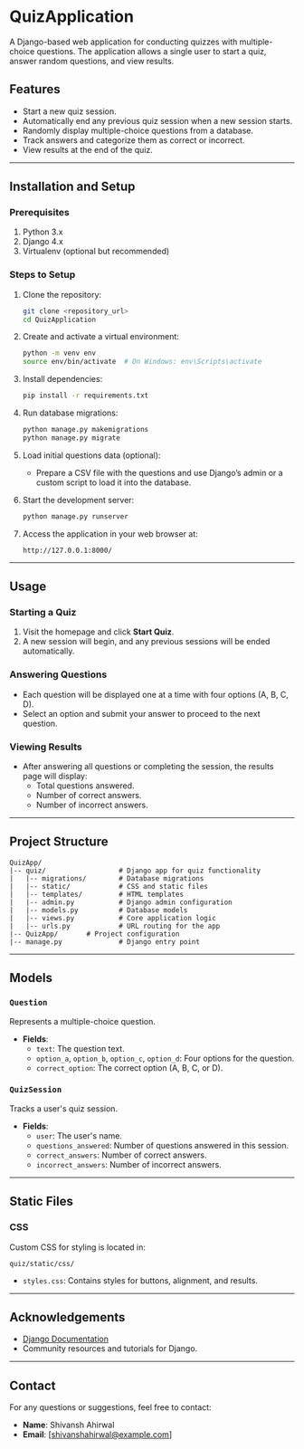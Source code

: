 # QuizApplication

A Django-based web application for conducting quizzes with multiple-choice questions. The application allows a single user to start a quiz, answer random questions, and view results.

## Features

- Start a new quiz session.
- Automatically end any previous quiz session when a new session starts.
- Randomly display multiple-choice questions from a database.
- Track answers and categorize them as correct or incorrect.
- View results at the end of the quiz.

---

## Installation and Setup

### Prerequisites

1. Python 3.x
2. Django 4.x
3. Virtualenv (optional but recommended)

### Steps to Setup

1. Clone the repository:

   ```bash
   git clone <repository_url>
   cd QuizApplication
   ```

2. Create and activate a virtual environment:

   ```bash
   python -m venv env
   source env/bin/activate  # On Windows: env\Scripts\activate
   ```

3. Install dependencies:

   ```bash
   pip install -r requirements.txt
   ```

4. Run database migrations:

   ```bash
   python manage.py makemigrations
   python manage.py migrate
   ```

5. Load initial questions data (optional):

   - Prepare a CSV file with the questions and use Django’s admin or a custom script to load it into the database.

6. Start the development server:

   ```bash
   python manage.py runserver
   ```

7. Access the application in your web browser at:

   ```
   http://127.0.0.1:8000/
   ```

---

## Usage

### Starting a Quiz

1. Visit the homepage and click **Start Quiz**.
2. A new session will begin, and any previous sessions will be ended automatically.

### Answering Questions

- Each question will be displayed one at a time with four options (A, B, C, D).
- Select an option and submit your answer to proceed to the next question.

### Viewing Results

- After answering all questions or completing the session, the results page will display:
  - Total questions answered.
  - Number of correct answers.
  - Number of incorrect answers.

---

## Project Structure

```
QuizApp/
|-- quiz/                  # Django app for quiz functionality
|   |-- migrations/        # Database migrations
|   |-- static/            # CSS and static files
|   |-- templates/         # HTML templates
|   |-- admin.py           # Django admin configuration
|   |-- models.py          # Database models
|   |-- views.py           # Core application logic
|   |-- urls.py            # URL routing for the app
|-- QuizApp/       # Project configuration
|-- manage.py              # Django entry point
```

---

## Models

### `Question`

Represents a multiple-choice question.

- **Fields**:
  - `text`: The question text.
  - `option_a`, `option_b`, `option_c`, `option_d`: Four options for the question.
  - `correct_option`: The correct option (A, B, C, or D).

### `QuizSession`

Tracks a user's quiz session.

- **Fields**:
  - `user`: The user's name.
  - `questions_answered`: Number of questions answered in this session.
  - `correct_answers`: Number of correct answers.
  - `incorrect_answers`: Number of incorrect answers.

---

## Static Files

### CSS

Custom CSS for styling is located in:

```
quiz/static/css/
```

- `styles.css`: Contains styles for buttons, alignment, and results.

---

## Acknowledgements

- [Django Documentation](https://docs.djangoproject.com/)
- Community resources and tutorials for Django.

---

## Contact

For any questions or suggestions, feel free to contact:

- **Name**: Shivansh Ahirwal
- **Email**: [[shivanshahirwal@example.com](mailto\:shivanshahirwal@example.com)]